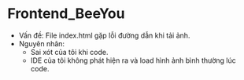 # Frontend_BeeYou

- Vấn đề: File index.html gặp lỗi đường dẫn khi tải ảnh.
- Nguyên nhân: 
  - Sai xót của tôi khi code.
  - IDE của tôi không phát hiện ra và load hình ảnh bình thường lúc code.  
